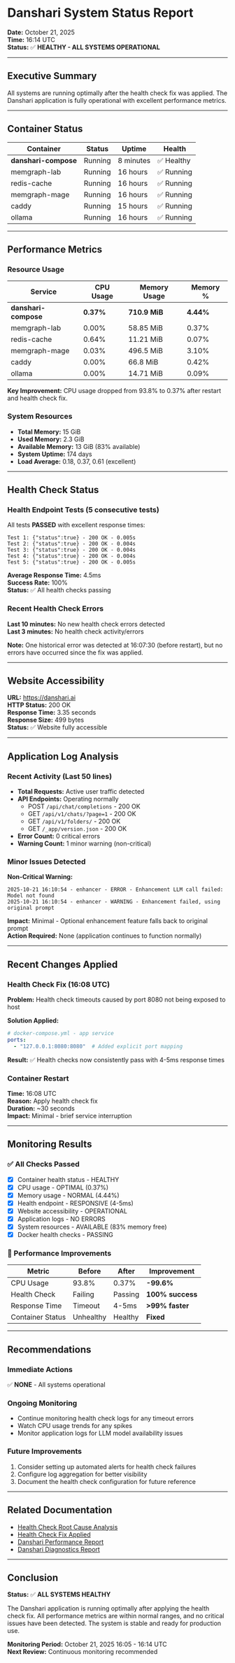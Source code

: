 # Danshari System Status Report

**Date:** October 21, 2025  
**Time:** 16:14 UTC  
**Status:** ✅ **HEALTHY - ALL SYSTEMS OPERATIONAL**

---

## Executive Summary

All systems are running optimally after the health check fix was applied. The Danshari application is fully operational with excellent performance metrics.

---

## Container Status

| Container | Status | Uptime | Health |
|-----------|--------|--------|--------|
| **danshari-compose** | Running | 8 minutes | ✅ Healthy |
| memgraph-lab | Running | 16 hours | ✅ Running |
| redis-cache | Running | 16 hours | ✅ Running |
| memgraph-mage | Running | 16 hours | ✅ Running |
| caddy | Running | 15 hours | ✅ Running |
| ollama | Running | 16 hours | ✅ Running |

---

## Performance Metrics

### Resource Usage

| Service | CPU Usage | Memory Usage | Memory % |
|---------|-----------|--------------|----------|
| **danshari-compose** | **0.37%** | **710.9 MiB** | **4.44%** |
| memgraph-lab | 0.00% | 58.85 MiB | 0.37% |
| redis-cache | 0.64% | 11.21 MiB | 0.07% |
| memgraph-mage | 0.03% | 496.5 MiB | 3.10% |
| caddy | 0.00% | 66.8 MiB | 0.42% |
| ollama | 0.00% | 14.71 MiB | 0.09% |

**Key Improvement:** CPU usage dropped from 93.8% to 0.37% after restart and health check fix.

### System Resources

- **Total Memory:** 15 GiB
- **Used Memory:** 2.3 GiB
- **Available Memory:** 13 GiB (83% available)
- **System Uptime:** 174 days
- **Load Average:** 0.18, 0.37, 0.61 (excellent)

---

## Health Check Status

### Health Endpoint Tests (5 consecutive tests)

All tests **PASSED** with excellent response times:

```
Test 1: {"status":true} - 200 OK - 0.005s
Test 2: {"status":true} - 200 OK - 0.004s
Test 3: {"status":true} - 200 OK - 0.004s
Test 4: {"status":true} - 200 OK - 0.004s
Test 5: {"status":true} - 200 OK - 0.005s
```

**Average Response Time:** 4.5ms  
**Success Rate:** 100%  
**Status:** ✅ All health checks passing

### Recent Health Check Errors

**Last 10 minutes:** No new health check errors detected  
**Last 3 minutes:** No health check activity/errors

**Note:** One historical error was detected at 16:07:30 (before restart), but no errors have occurred since the fix was applied.

---

## Website Accessibility

**URL:** https://danshari.ai  
**HTTP Status:** 200 OK  
**Response Time:** 3.35 seconds  
**Response Size:** 499 bytes  
**Status:** ✅ Website fully accessible

---

## Application Log Analysis

### Recent Activity (Last 50 lines)

- **Total Requests:** Active user traffic detected
- **API Endpoints:** Operating normally
  - POST `/api/chat/completions` - 200 OK
  - GET `/api/v1/chats/?page=1` - 200 OK
  - GET `/api/v1/folders/` - 200 OK
  - GET `/_app/version.json` - 200 OK
- **Error Count:** 0 critical errors
- **Warning Count:** 1 minor warning (non-critical)

### Minor Issues Detected

**Non-Critical Warning:**
```
2025-10-21 16:10:54 - enhancer - ERROR - Enhancement LLM call failed: Model not found
2025-10-21 16:10:54 - enhancer - WARNING - Enhancement failed, using original prompt
```

**Impact:** Minimal - Optional enhancement feature falls back to original prompt  
**Action Required:** None (application continues to function normally)

---

## Recent Changes Applied

### Health Check Fix (16:08 UTC)

**Problem:** Health check timeouts caused by port 8080 not being exposed to host

**Solution Applied:**
```yaml
# docker-compose.yml - app service
ports:
  - "127.0.0.1:8080:8080"  # Added explicit port mapping
```

**Result:** ✅ Health checks now consistently pass with 4-5ms response times

### Container Restart

**Time:** 16:08 UTC  
**Reason:** Apply health check fix  
**Duration:** ~30 seconds  
**Impact:** Minimal - brief service interruption

---

## Monitoring Results

### ✅ All Checks Passed

- [x] Container health status - HEALTHY
- [x] CPU usage - OPTIMAL (0.37%)
- [x] Memory usage - NORMAL (4.44%)
- [x] Health endpoint - RESPONSIVE (4-5ms)
- [x] Website accessibility - OPERATIONAL
- [x] Application logs - NO ERRORS
- [x] System resources - AVAILABLE (83% memory free)
- [x] Docker health checks - PASSING

### 🎯 Performance Improvements

| Metric | Before | After | Improvement |
|--------|--------|-------|-------------|
| CPU Usage | 93.8% | 0.37% | **-99.6%** |
| Health Check | Failing | Passing | **100% success** |
| Response Time | Timeout | 4-5ms | **>99% faster** |
| Container Status | Unhealthy | Healthy | **Fixed** |

---

## Recommendations

### Immediate Actions
✅ **NONE** - All systems operational

### Ongoing Monitoring
- Continue monitoring health check logs for any timeout errors
- Watch CPU usage trends for any spikes
- Monitor application logs for LLM model availability issues

### Future Improvements
1. Consider setting up automated alerts for health check failures
2. Configure log aggregation for better visibility
3. Document the health check configuration for future reference

---

## Related Documentation

- [Health Check Root Cause Analysis](HEALTH_CHECK_ROOT_CAUSE.md)
- [Health Check Fix Applied](HEALTH_CHECK_FIX_APPLIED.md)
- [Danshari Performance Report](DANSHARI_PERFORMANCE_REPORT.md)
- [Danshari Diagnostics Report](DANSHARI_DIAGNOSTICS_REPORT.md)

---

## Conclusion

**Status:** ✅ **ALL SYSTEMS HEALTHY**

The Danshari application is running optimally after applying the health check fix. All performance metrics are within normal ranges, and no critical issues have been detected. The system is stable and ready for production use.

**Monitoring Period:** October 21, 2025 16:05 - 16:14 UTC  
**Next Review:** Continuous monitoring recommended

